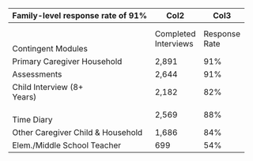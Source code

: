 |Family-level response rate of 91%|Col2|Col3|
|---|---|---|
|<br><br>Contingent Modules|Completed<br>Interviews|Response<br>Rate|
|Primary Caregiver Household|2,891|91%|
|Assessments|2,644|91%|
|Child Interview (8+<br>Years)|2,182|82%|
|<br>Time Diary|2,569|88%|
|Other Caregiver Child & Household|1,686|84%|
|Elem./Middle School Teacher|699|54%|


